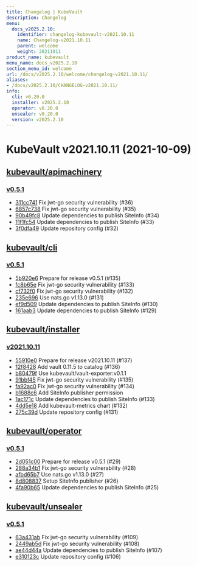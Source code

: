 ```yaml
---
title: Changelog | KubeVault
description: Changelog
menu:
  docs_v2025.2.10:
    identifier: changelog-kubevault-v2021.10.11
    name: Changelog-v2021.10.11
    parent: welcome
    weight: 20211011
product_name: kubevault
menu_name: docs_v2025.2.10
section_menu_id: welcome
url: /docs/v2025.2.10/welcome/changelog-v2021.10.11/
aliases:
- /docs/v2025.2.10/CHANGELOG-v2021.10.11/
info:
  cli: v0.20.0
  installer: v2025.2.10
  operator: v0.20.0
  unsealer: v0.20.0
  version: v2025.2.10
---
```


# KubeVault v2021.10.11 (2021-10-09)


## [kubevault/apimachinery](https://github.com/kubevault/apimachinery)

### [v0.5.1](https://github.com/kubevault/apimachinery/releases/tag/v0.5.1)

- [311cc741](https://github.com/kubevault/apimachinery/commit/311cc741) Fix jwt-go security vulnerability (#36)
- [6857c738](https://github.com/kubevault/apimachinery/commit/6857c738) Fix jwt-go security vulnerability (#35)
- [90b49fc8](https://github.com/kubevault/apimachinery/commit/90b49fc8) Update dependencies to publish SiteInfo (#34)
- [11f1fc54](https://github.com/kubevault/apimachinery/commit/11f1fc54) Update dependencies to publish SiteInfo (#33)
- [3f0dfa49](https://github.com/kubevault/apimachinery/commit/3f0dfa49) Update repository config (#32)



## [kubevault/cli](https://github.com/kubevault/cli)

### [v0.5.1](https://github.com/kubevault/cli/releases/tag/v0.5.1)

- [5b920e6](https://github.com/kubevault/cli/commit/5b920e6) Prepare for release v0.5.1 (#135)
- [fc8b65e](https://github.com/kubevault/cli/commit/fc8b65e) Fix jwt-go security vulnerability (#133)
- [cf732f0](https://github.com/kubevault/cli/commit/cf732f0) Fix jwt-go security vulnerability (#132)
- [235e696](https://github.com/kubevault/cli/commit/235e696) Use nats.go v1.13.0 (#131)
- [ef9d509](https://github.com/kubevault/cli/commit/ef9d509) Update dependencies to publish SiteInfo (#130)
- [161aab3](https://github.com/kubevault/cli/commit/161aab3) Update dependencies to publish SiteInfo (#129)



## [kubevault/installer](https://github.com/kubevault/installer)

### [v2021.10.11](https://github.com/kubevault/installer/releases/tag/v2021.10.11)

- [55910e0](https://github.com/kubevault/installer/commit/55910e0) Prepare for release v2021.10.11 (#137)
- [12f8428](https://github.com/kubevault/installer/commit/12f8428) Add vault 0.11.5 to catalog (#136)
- [b80479f](https://github.com/kubevault/installer/commit/b80479f) Use kubevault/vault-exporter:v0.1.1
- [91bbf45](https://github.com/kubevault/installer/commit/91bbf45) Fix jwt-go security vulnerability (#135)
- [fa92ac0](https://github.com/kubevault/installer/commit/fa92ac0) Fix jwt-go security vulnerability (#134)
- [b1688c6](https://github.com/kubevault/installer/commit/b1688c6) Add SiteInfo publisher permission
- [1ac171c](https://github.com/kubevault/installer/commit/1ac171c) Update dependencies to publish SiteInfo (#133)
- [4dd5e18](https://github.com/kubevault/installer/commit/4dd5e18) Add kubevault-metrics chart (#132)
- [275c39d](https://github.com/kubevault/installer/commit/275c39d) Update repository config (#131)



## [kubevault/operator](https://github.com/kubevault/operator)

### [v0.5.1](https://github.com/kubevault/operator/releases/tag/v0.5.1)

- [2d051c00](https://github.com/kubevault/operator/commit/2d051c00) Prepare for release v0.5.1 (#29)
- [288a34b1](https://github.com/kubevault/operator/commit/288a34b1) Fix jwt-go security vulnerability (#28)
- [afbd65b7](https://github.com/kubevault/operator/commit/afbd65b7) Use nats.go v1.13.0 (#27)
- [8d808837](https://github.com/kubevault/operator/commit/8d808837) Setup SiteInfo publisher (#26)
- [4fa90b65](https://github.com/kubevault/operator/commit/4fa90b65) Update dependencies to publish SiteInfo (#25)



## [kubevault/unsealer](https://github.com/kubevault/unsealer)

### [v0.5.1](https://github.com/kubevault/unsealer/releases/tag/v0.5.1)

- [63a431ab](https://github.com/kubevault/unsealer/commit/63a431ab) Fix jwt-go security vulnerability (#109)
- [2449ab5d](https://github.com/kubevault/unsealer/commit/2449ab5d) Fix jwt-go security vulnerability (#108)
- [ae44d44a](https://github.com/kubevault/unsealer/commit/ae44d44a) Update dependencies to publish SiteInfo (#107)
- [e310123c](https://github.com/kubevault/unsealer/commit/e310123c) Update repository config (#106)




